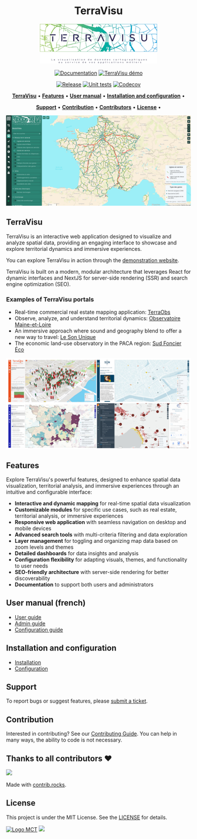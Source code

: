 <h1 align="center">TerraVisu</h1>

<p align="center"><img alt="TerraVisu logo" src="./docs/source/_static/logo_color.png"></p>

<p align="center">
<a href="https://terravisu.readthedocs.io/en/stable/" rel="nofollow"><img alt="Documentation" src="https://img.shields.io/badge/Documentation-blue.svg" style="max-width:100%;"></a>
<a href="https://demo-terravisu-territoires.makina-corpus.com" rel="nofollow"><img alt="TerraVisu démo" src="https://img.shields.io/badge/Demo-purple.svg" style="max-width:100%;"></a>
</p>
<p align="center">
<a href="https://github.com/Terralego/TerraVisu/releases/latest" rel="nofollow"><img alt="Release" src="https://img.shields.io/github/release/Terralego/TerraVisu.svg" style="max-width:100%;"></a>
<a href="https://github.com/Terralego/TerraVisu/actions/workflows/test.yml" rel="nofollow"><img alt="Unit tests" src="https://github.com/submarcos/TerraVisu/actions/workflows/test.yml/badge.svg" style="max-width:100%;"></a>
<a href="https://codecov.io/gh/submarcos/TerraVisu" rel="nofollow"><img alt="Codecov" src="https://codecov.io/gh/submarcos/TerraVisu/branch/master/graph/badge.svg" style="max-width:100%;"></a>
</p>

<p align="center">
    <a href="#website"><b>TerraVisu</b></a>  •  
    <a href="#features"><b>Features</b></a>  •  
    <a href="#user-manual-french"><b>User manual</b></a>  •  
    <a href="#installation-and-configuration"><b>Installation and configuration</b></a>  •   
</p>
<p align="center">
    <a href="#support"><b>Support</b></a>  •   
    <a href="#contribution"><b>Contribution</b></a>  •  
    <a href="#thanks-to-all-contributors-"><b>Contributors</b></a>  •  
    <a href="#license"><b>License</b></a>  • 
</p>

![TerraVisu demo](./docs/source/_static/demo.jpg)

## TerraVisu

TerraVisu is an interactive web application designed to visualize and analyze spatial data, providing an engaging interface to showcase and explore territorial dynamics and immersive experiences.

You can explore TerraVisu in action through the [demonstration website](https://demo-terravisu-territoires.makina-corpus.com).

TerraVisu is built on a modern, modular architecture that leverages React for dynamic interfaces and NextJS for server-side rendering (SSR) and search engine optimization (SEO). 

### Examples of TerraVisu portals

- Real-time commercial real estate mapping application: [TerraObs](https://demo-terraobs-territoires.makina-corpus.com/)  
- Observe, analyze, and understand territorial dynamics: [Observatoire Maine-et-Loire](https://observatoire.maine-et-loire.fr/)  
- An immersive approach where sound and geography blend to offer a new way to travel: [Le Son Unique](https://terravisu-lesonunique.makina-corpus.net/)  
- The economic land-use observatory in the PACA region: [Sud Foncier Éco](https://visu.sud-foncier-eco.fr/)  

![Portals](./docs/source/_static/portails_terravisu.jpg)

## Features  

Explore TerraVisu's powerful features, designed to enhance spatial data visualization, territorial analysis, and immersive experiences through an intuitive and configurable interface:  

- **Interactive and dynamic mapping** for real-time spatial data visualization  
- **Customizable modules** for specific use cases, such as real estate, territorial analysis, or immersive experiences  
- **Responsive web application** with seamless navigation on desktop and mobile devices  
- **Advanced search tools** with multi-criteria filtering and data exploration  
- **Layer management** for toggling and organizing map data based on zoom levels and themes  
- **Detailed dashboards** for data insights and analysis  
- **Configuration flexibility** for adapting visuals, themes, and functionality to user needs  
- **SEO-friendly architecture** with server-side rendering for better discoverability  
- **Documentation** to support both users and administrators

## User manual (french)

- [User guide](https://terravisu.readthedocs.io/en/stable/user_manual/user_guide.html)
- [Admin guide](https://terravisu.readthedocs.io/en/stable/user_manual/admin_user_guide.html)
- [Configuration guide](https://terravisu.readthedocs.io/en/stable/user_manual/module_configuration.html)

## Installation and configuration

- [Installation](https://terravisu.readthedocs.io/en/stable/installation_configuration/install.html)
- [Configuration](https://terravisu.readthedocs.io/en/stable/installation_configuration/configuration.html)

## Support

To report bugs or suggest features, please [submit a ticket](https://github.com/Terralego/TerraVisu/issues).

## Contribution

Interested in contributing? See our [Contributing Guide](https://terravisu.readthedocs.io/en/stable/contribute/contributing.html). You can help in many ways, the ability to code is not necessary.

## Thanks to all contributors ❤

<a href="https://github.com/Terralego/TerraVisu/graphs/contributors">
  <img src="https://contrib.rocks/image?repo=Terralego/TerraVisu" />
</a>

Made with [contrib.rocks](https://contrib.rocks).

## License

This project is under the MIT License. See the [LICENSE](https://github.com/Terralego/TerraVisu/blob/master/LICENSE) for details.

<a href="https://territoires.makina-corpus.com/"><img src="https://geotrek.fr/assets/img/logo_makina.svg" alt="Logo MCT" width="115"></a>
[![](https://geotrek.fr/assets/img/logo_autonomens-h120m.png)](https://datatheca.com/)
